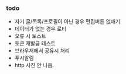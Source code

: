 ### todo

- 자기 글/목록/프로필이 아닌 경우 편집버튼 없애기
- 데이터가 없는 경우 로티
- 오류 시 토스트
- 토큰 재발급 테스트
- 브라우저에서 공유시 처리
- 푸시알림
- http 사진 안 나옴.
